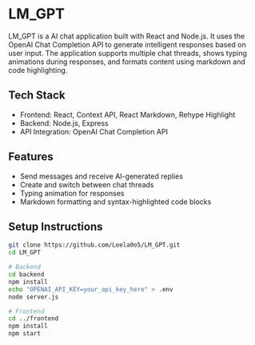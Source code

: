 # LM_GPT

LM_GPT is a AI chat application built with React and Node.js. It uses the OpenAI Chat Completion API to generate intelligent responses based on user input. The application supports multiple chat threads, shows typing animations during responses, and formats content using markdown and code highlighting.

## Tech Stack

- Frontend: React, Context API, React Markdown, Rehype Highlight
- Backend: Node.js, Express
- API Integration: OpenAI Chat Completion API

## Features

- Send messages and receive AI-generated replies
- Create and switch between chat threads
- Typing animation for responses
- Markdown formatting and syntax-highlighted code blocks

## Setup Instructions

```bash
git clone https://github.com/Leela0o5/LM_GPT.git
cd LM_GPT

# Backend
cd backend
npm install
echo "OPENAI_API_KEY=your_api_key_here" > .env
node server.js

# Frontend
cd ../frontend
npm install
npm start
